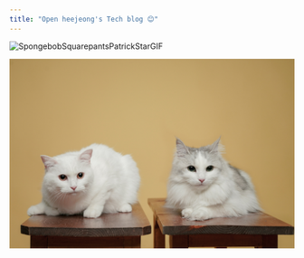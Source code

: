 ```yaml
---
title: "Open heejeong's Tech blog 😊"
---
```






![SpongebobSquarepantsPatrickStarGIF](https://user-images.githubusercontent.com/71823666/186693762-4a8da31b-5269-404d-8973-1c14d65a9da6.gif)





![github](..\images\2022-08-25-firstpost\github.jpg)
